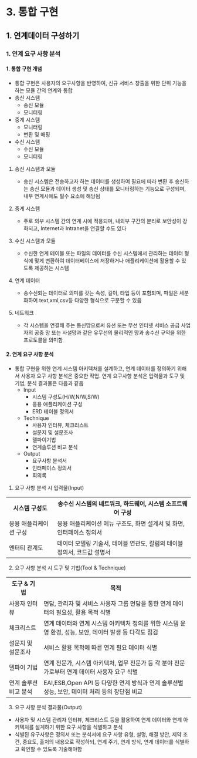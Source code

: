 # 3. 통합 구현
## 1. 연계데이터 구성하기
### 1. 연계 요구 사항 분석
#### 1. 통합 구현 개념
- 통합 구현은 사용자의 요구사항을 반영하여, 신규 서비스 창출을 위한 단위 기능을 하는 모듈 간의 연계와 통합
- 송신 시스템
  - 송신 모듈
  - 모니터링
- 중계 시스템
  - 모니터링
  - 변환 및 매핑
- 수신 시스템
  - 수신 모듈
  - 모니터링
1. 송신 시스템과 모듈
   - 송신 시스템은 전송하고자 하는 데이터를 생성하여 필요에 따라 변환 후 송신하는 송신 모듈과 데이터 생성 및 송신 상태를 모니터링하는 기능으로 구성되며, 내부 연계시에도 필수 요소에 해당됨
2. 중계 시스템
   - 주로 외부 시스템 간의 연계 시에 적용되며, 내외부 구간의 분리로 보안성이 강화되고, Internet과 Intranet을 연결할 수도 있다
3. 수신 시스템과 모듈
   - 수신한 연계 테이블 또는 파일의 데이터를 수신 시스템에서 관리하는 데이터 형식에 맞게 변환하여 데이터베이스에 저장하거나 애플리케이션에 활용할 수 있도록 제공하는 시스템
4. 연계 데이터
   - 송수신되는 데이터로 의미를 갖는 속성, 길이, 타입 등이 포함되며, 파일은 세분화하여 text,xml,csv등 다양한 형식으로 구분할 수 있음

5. 네트워크
   - 각 시스템을 연결해 주는 통신망으로써 유선 또는 무선 인터넷 서비스 공급 사업자의 공중 망 또는 사설망과 같은 유무선의 물리적인 망과 송수신 규약을 위한 프로토콜을 의미함

#### 2. 연계 요구 사항 분석
- 통합 구현을 위한 연계 시스템 아키텍처를 설계하고, 연계 데이터를 정의하기 위해서 사용자 요구 사항 분석은 중요한 작업. 연계 요구사항 분석은 입력물과 도구 및 기법, 분석 결과물은 다음과 같음
  - Input
    - 시스템 구성도(H/W,N/W,S/W)
    - 응용 애플리케이션 구성
    - ERD 테이블 정의서
  - Technique
    - 사용자 인터뷰, 체크리스트
    - 설문지 및 설문조사
    - 델파이기법
    - 연계솔루션 비교 분석
  - Output
    - 요구사항 분석서
    - 인터페이스 정의서
    - 회의록
1. 요구 사항 분석 시 입력물(Input)
<table>
    <tr>
        <th>시스템 구성도</th>
        <th>송수신 시스템의 네트워크, 하드웨어, 시스템 소프트웨어 구성</th>
    </tr>
    <tr>
        <td>응용 애플리케이션 구성</td>
        <td>응용 애플리케이션 메뉴 구조도, 화면 설계서 및 화면, 인터페이스 정의서</td>
    </tr>
    <tr>
        <td>엔터티 관계도</td>
        <td>데이터 모델링 기술서, 테이블 연관도, 칼럼의 테이블 정의서, 코드값 설명서</td>
    </tr>
</table>

2. 요구 사항 분석 시 도구 및 기법(Tool & Technique)
<table>
    <tr>
        <th>도구 & 기법</th>
        <th>목적</th>
    </tr>
    <tr>
        <td>사용자 인터뷰</td>
        <td>면담, 관리자 및 서비스 사용자 그룹 면담을 통한 연계 데이터의 필요성, 활용 목적 식별</td>
    </tr>
    <tr>
        <td>체크리스트</td>
        <td>연계 데이터와 연계 시스템 아키텍처 정의를 위한 시스템 운영 환경, 성능, 보안, 데이터 발생 등 다각도 점검</td>
    </tr>
    <tr>
        <td>설문지 및 설문조사</td>
        <td>서비스 활용 목적에 따른 연계 필요 데이터 식별</td>
    </tr>
    <tr>
        <td>델파이 기법</td>
        <td>연계 전문가, 시스템 아키텍처, 업무 전문가 등 각 분야 전문가로부터 연계 데이터 사용자 요구 식별</td>
    </tr>
    <tr>
        <td>연계 솔루션 비교 분석</td>
        <td>EAI,ESB,Open API 등 다양한 연계 방식과 연계 솔루션별 성능, 보안, 데이터 처리 등의 장단점 비교</td>
    </tr>
</table>

3. 요구 사항 분석 결과물(Output)
- 사용자 및 시스템 관리자 인터뷰, 체크리스트 등을 활용하여 연계 데이터와 연계 아키텍처를 설계하기 위한 요구 사항을 식별하고 분석
- 식별된 유구사항은 정의서 또는 분석서에 요구 사항 유형, 설명, 해결 방안, 제약 조건, 중요도, 출처의 내용으로 작성하되, 연계 주기, 연계 방식, 연계 데이터를 식별하고 확인할 수 있도록 기술해야함
